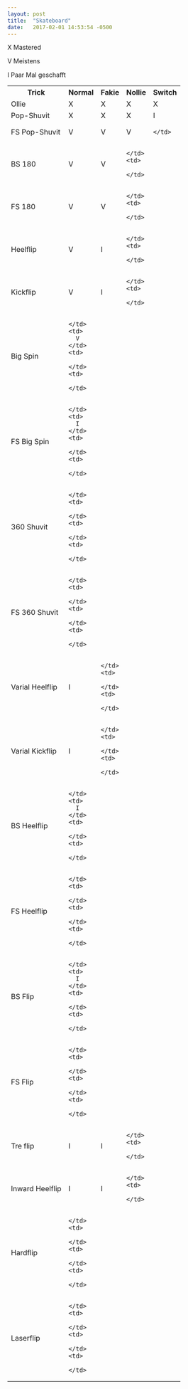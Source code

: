 ```yaml
--- 
layout: post 
title:  "Skateboard" 
date:   2017-02-01 14:53:54 -0500  
---
```


<p>X  Mastered</p>
<p>V  Meistens</p>
<p>I  Paar Mal geschafft</p>

<table>
  <tr>
    <th>Trick</th>
    <th>Normal</th>
    <th>Fakie</th>
    <th>Nollie</th>
    <th>Switch</th>
  </tr><tr> </tr>
  <tr>
    <td>Ollie</td>
    <td>
      X
    </td>
    <td>
      X
    </td>
    <td>
      X
    </td>
    <td>
      X
    </td>
  </tr><tr> </tr>
  <tr>
    <td>Pop-Shuvit</td>
    <td>
      X
    </td>
    <td>
      X
    </td>
    <td>
      X
    </td>
    <td>
      I
    </td>
  </tr><tr> </tr>
  <tr>
    <td>FS Pop-Shuvit</td>
    <td>
      V
    </td>
    <td>
      V
    </td>
    <td>
      V
    </td>
    <td>
      
    </td>
  </tr><tr> </tr>
  <tr>
    <td>BS 180</td>
    <td>
      V
    </td>
    <td>
      V
    </td>
    <td>

    </td>
    <td>

    </td>
  </tr><tr> </tr>
  <tr>
    <td>FS 180</td>
    <td>
      V
    </td>
    <td>
      V
    </td>
    <td>

    </td>
    <td>

    </td>
  </tr><tr> </tr>
  <tr>
    <td>Heelflip</td>
    <td>
      V
    </td>
    <td>
      I
    </td>
    <td>

    </td>
    <td>

    </td>
  </tr><tr> </tr>
  <tr>
    <td>Kickflip</td>
    <td>
      V
    </td>
    <td>
      I
    </td>
    <td>

    </td>
    <td>

    </td>
  </tr><tr> </tr>
  <tr>
    <td>Big Spin</td>
    <td>

    </td>
    <td>
      V
    </td>
    <td>

    </td>
    <td>

    </td>
  </tr><tr> </tr>
  <tr>
    <td>FS Big Spin</td>
    <td>

    </td>
    <td>
      I
    </td>
    <td>

    </td>
    <td>

    </td>
  </tr><tr> </tr>
  <tr>
    <td>360 Shuvit</td>
    <td>

    </td>
    <td>

    </td>
    <td>

    </td>
    <td>

    </td>
  </tr><tr> </tr>
  <tr>
    <td>FS 360 Shuvit</td>
    <td>

    </td>
    <td>

    </td>
    <td>

    </td>
    <td>

    </td>
  </tr><tr> </tr>
  <tr>
    <td>Varial Heelflip</td>
    <td>
      I
    </td>
    <td>

    </td>
    <td>

    </td>
    <td>

    </td>
  </tr><tr> </tr>
  <tr>
    <td>Varial Kickflip</td>
    <td>
      I
    </td>
    <td>

    </td>
    <td>

    </td>
    <td>

    </td>
  </tr><tr> </tr>
  <tr>
    <td>BS Heelflip</td>
    <td>

    </td>
    <td>
      I
    </td>
    <td>

    </td>
    <td>

    </td>
  </tr><tr> </tr>
  <tr>
    <td>FS Heelflip</td>
    <td>

    </td>
    <td>

    </td>
    <td>

    </td>
    <td>

    </td>
  </tr><tr> </tr>
  <tr>
    <td>BS Flip</td>
    <td>

    </td>
    <td>
      I
    </td>
    <td>

    </td>
    <td>

    </td>
  </tr><tr> </tr>
  <tr>
    <td>FS Flip</td>
    <td>

    </td>
    <td>

    </td>
    <td>

    </td>
    <td>

    </td>
  </tr><tr> </tr>
  <tr>
    <td>Tre flip</td>
    <td>
      I
    </td>
    <td>
      I
    </td>
    <td>

    </td>
    <td>

    </td>
  </tr><tr> </tr>
  <tr>
    <td>Inward Heelflip</td>
    <td>
      I
    </td>
    <td>
      I
    </td>
    <td>

    </td>
    <td>

    </td>
  </tr><tr> </tr>
  <tr>
    <td>Hardflip</td>
    <td>

    </td>
    <td>

    </td>
    <td>

    </td>
    <td>

    </td>
  </tr><tr> </tr>
  <tr>
    <td>Laserflip</td>
    <td>

    </td>
    <td>

    </td>
    <td>

    </td>
    <td>

    </td>
  </tr><tr> </tr>
</table>
